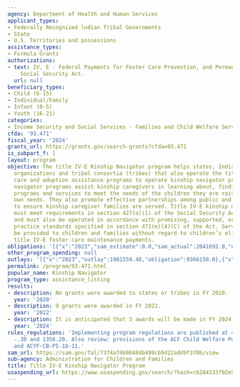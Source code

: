 ```yaml
---
agency: Department of Health and Human Services
applicant_types:
- Federally Recognized lndian Tribal Governments
- State
- U.S. Territories and possessions
assistance_types:
- Formula Grants
authorizations:
- text: IV, E - Federal Payments for Foster Care Prevention, and Permanency, 474(a)(7),
    Social Security Act.
  url: null
beneficiary_types:
- Child (6-15)
- Individual/Family
- Infant (0-5)
- Youth (16-21)
categories:
- Income Security and Social Services - Families and Child Welfare Services
cfda: '93.471'
fiscal_year: '2024'
grants_url: https://grants.gov/search-grants?cfda=93.471
is_subpart_f: 1
layout: program
objective: The title IV-E Kinship Navigator program helps states, Indian tribes, tribal
  organizations and tribal consortia (tribes) that also operate the title IV-E foster
  care and adoption assistance programs to operate kinship navigator programs. Kinship
  navigator programs assist kinship caregivers in learning about, finding, and using
  programs and services to meet the needs of the children they are raising and their
  own needs. They also promote effective partnerships among public and private agencies
  to ensure kinship caregiver families are served. Title IV-E kinship navigator programs
  must meet requirements in section 427(a)(1) of the Social Security Act (the Act)
  and must also be operated in accordance with promising, supported, or well-supported
  practice standards specified in section 471(e)(4)(C) of the Act. Services are to
  be provided to children and families without regard to children’s eligibility for
  title IV-E foster care maintenance payments.
obligations: '[{"x":"2023","sam_estimate":0.0,"sam_actual":2041692.0,"usa_spending_actual":3655569.0},{"x":"2024","sam_estimate":0.0,"sam_actual":17271494.0,"usa_spending_actual":21714021.0},{"x":"2025","sam_estimate":0.0,"sam_actual":64000000.0,"usa_spending_actual":2878150.0}]'
other_program_spending: null
outlays: '[{"x":"2023","outlay":1901559.48,"obligation":9366150.0},{"x":"2024","outlay":14581657.11,"obligation":19627488.0},{"x":"2025","outlay":0.0,"obligation":0.0}]'
permalink: /program/93.471.html
popular_name: Kinship Navigator
program_type: assistance_listing
results:
- description: No grants were awarded to states or tribes in FY 2020.
  year: '2020'
- description: 9 grants were awarded in FY 2022.
  year: '2022'
- description: It is anticipated that 3 awards will be made in FY 2024.
  year: '2024'
rules_regulations: 'Implementing program regulations are published at 45 CFR 1355.10
  -.30 and 1356.20. Also review: provisions of the ACF Child Welfare Policy Manual
  and ACYF-CB-PI-18-11.'
sam_url: https://sam.gov/fal/7374a74680484b499cb9d22add9f370b/view
sub-agency: Administration for Children and Families
title: Title IV-E Kinship Navigator Program
usaspending_url: https://www.usaspending.gov/search/?hash=cb284533f92e5d6d643bbbfa7ed01246
---
```

